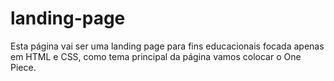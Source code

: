 # landing-page
Esta página vai ser uma landing page para fins educacionais focada apenas em HTML e CSS, como tema principal da página vamos colocar o One Piece.